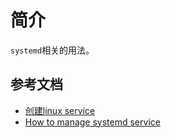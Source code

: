 # 简介

`systemd`相关的用法。


## 参考文档

* [创建linux service](https://medium.com/@benmorel/creating-a-linux-service-with-systemd-611b5c8b91d6)
* [How to manage systemd service](https://www.digitalocean.com/community/tutorials/how-to-use-systemctl-to-manage-systemd-services-and-units)
